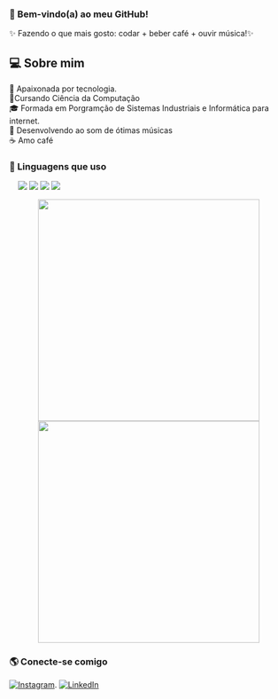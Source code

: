 ### 💜 Bem-vindo(a) ao meu GitHub!

✨ Fazendo o que mais gosto: codar + beber café + ouvir música!✨

<h2>💻 Sobre mim </h2>
🌟 Apaixonada por tecnologia. <br>
🚀Cursando Ciência da Computação <br>
🎓 Formada em Porgramção de Sistemas Industriais e Informática para internet. <br>
🎵 Desenvolvendo ao som de ótimas músicas <br>
☕ Amo café <br>

### 🚀 Linguagens que uso 
 <img fonte="https://img.shields.io/badge/HTML5-E34F26?style=para-o-emblema&logo=html5&logoColor=branco"/> <img fonte="https://img.shields.io/badge/CSS3-1572B6?style=para-o-emblema&logo=css3&logoColor=purple"/> <img fonte="https://img.shields.io/badge/PHP-777BB4?style=para-o-emblema&logo=php&logoColor=branco"/> <img fonte="https://img.shields.io/badge/Bootstrap-7952B3?style=para-o-emblema&logo=bootstrap&logoColor=branco"/> <img src="https://img.shields.io/badge/JavaScript-F7DF1E?style=para-o-emblema&logo=javascript&logoColor=preto"/> <img src="https://img.shields.io/badge/React-61DAFB?style=para-o-emblema&logo=react&logoColor=preto"/> <img src="https://img.shields.io/badge/Node.js-339933?style=para-o-emblema&logo=nodedotjs&logoColor=branco"/> <img src="https://img.shields.io/badge/Python-3776AB?style=para-o-emblema&logo=python&logoColor=branco"/> 

<div align="center"> <img src="https://github-readme-stats.vercel.app/api?username=IsabelyNunes&show_icons=true&theme=radical" width="400px"/> </div>

<div align="center"> <img src="https://github-readme-stats.vercel.app/api/top-langs/?username=IsabelyNunes&layout=pie&theme=radical" width="400px"/> </div>

### 🌎 Conecte-se comigo  
[![Instagram](https://img.shields.io/badge/Instagram-833AB4?style=for-the-badge&logo=instagram&logoColor=white)](https://instagram.com/IsabelyNunes).
[![LinkedIn](https://img.shields.io/badge/LinkedIn-0077B5?style=for-the-badge&logo=linkedin&logoColor=white)](https://linkedin.com/in/IsabelyNunes)  



